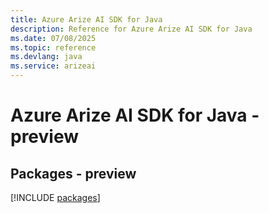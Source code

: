 ```yaml
---
title: Azure Arize AI SDK for Java
description: Reference for Azure Arize AI SDK for Java
ms.date: 07/08/2025
ms.topic: reference
ms.devlang: java
ms.service: arizeai
---
```

# Azure Arize AI SDK for Java - preview
## Packages - preview
[!INCLUDE [packages](arize-ai-index.md)]